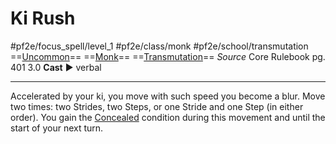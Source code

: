 # Ki Rush
#pf2e/focus_spell/level_1 #pf2e/class/monk #pf2e/school/transmutation 
==[Uncommon](../../../rules/traits/uncommon.md)== ==[Monk](../../../rules/traits/monk.md)== ==[Transmutation](../../../rules/traits/transmutation.md)==
*Source* Core Rulebook pg. 401 3.0
**Cast** ► verbal

---
Accelerated by your ki, you move with such speed you become a blur. Move two times: two Strides, two Steps, or one Stride and one Step (in either order). You gain the [Concealed](../../../Conditions/Concealed.md) condition during this movement and until the start of your next turn.